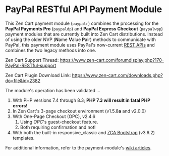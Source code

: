 # PayPal RESTful API Payment Module
This Zen Cart payment module (`paypalr`) combines the processing for the **PayPal Payments Pro** (`paypaldp`) and **PayPal Express Checkout** (`paypalwpp`) payment modules that are currently built into Zen Cart distributions.  Instead of using the older NVP (**N**ame **V**alue **P**air) methods to communicate with PayPal, this payment module uses PayPal's now-current [REST APIs](https://developer.paypal.com/api/rest/) and combines the two legacy methods into one.

Zen Cart Support Thread: https://www.zen-cart.com/forumdisplay.php?170-PayPal-RESTful-support

Zen Cart Plugin Download Link: https://www.zen-cart.com/downloads.php?do=file&id=2382

The module's operation has been validated …

1. With PHP versions 7.4 through 8.3; **PHP 7.3 will result in fatal PHP errors!**
2. In Zen Cart's 3-page checkout environment (v1.5.8**a** and v2.0.0)
3. With One-Page Checkout  (OPC), v2.4.6
   1. Using *OPC*'s guest-checkout feature.
   2. Both requiring confirmation and not!
4. With both the built-in responsive_classic and [ZCA Bootstrap](https://www.zen-cart.com/downloads.php?do=file&id=2191) (v3.6.2) templates.

For additional information, refer to the payment-module's [wiki articles](https://github.com/lat9/paypalr/wiki).
